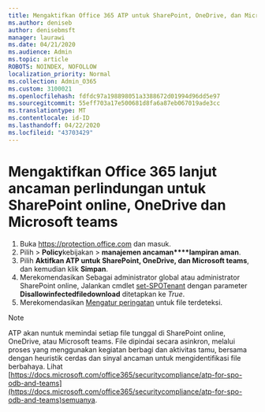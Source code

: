 ```yaml
---
title: Mengaktifkan Office 365 ATP untuk SharePoint, OneDrive, dan Microsoft teams
ms.author: deniseb
author: denisebmsft
manager: laurawi
ms.date: 04/21/2020
ms.audience: Admin
ms.topic: article
ROBOTS: NOINDEX, NOFOLLOW
localization_priority: Normal
ms.collection: Admin_O365
ms.custom: 3100021
ms.openlocfilehash: fdfdc97a198898051a3388672d01994d96dd5e97
ms.sourcegitcommit: 55eff703a17e500681d8fa6a87eb067019ade3cc
ms.translationtype: MT
ms.contentlocale: id-ID
ms.lasthandoff: 04/22/2020
ms.locfileid: "43703429"
---
```

# <a name="enable-office-365-advanced-threat-protection-for-sharepoint-online-onedrive-and-microsoft-teams"></a>Mengaktifkan Office 365 lanjut ancaman perlindungan untuk SharePoint online, OneDrive dan Microsoft teams

1. Buka https://protection.office.com dan masuk.
2. Pilih > **Policy**kebijakan >  **manajemen ancaman****lampiran aman**.
3. Pilih **Aktifkan ATP untuk SharePoint, OneDrive, dan Microsoft teams**, dan kemudian klik **Simpan**.
4. Merekomendasikan Sebagai administrator global atau administrator SharePoint online, Jalankan cmdlet [set-SPOTenant](https://docs.microsoft.com/powershell/module/sharepoint-online/Set-SPOTenant?view=sharepoint-ps) dengan parameter **Disallowinfectedfiledownload** ditetapkan ke *True*.
5. Merekomendasikan [Mengatur peringatan](https://docs.microsoft.com/office365/securitycompliance/turn-on-atp-for-spo-odb-and-teams#set-up-alerts-for-detected-files) untuk file terdeteksi.

> [!NOTE]
> ATP akan nuntuk memindai setiap file tunggal di SharePoint online, OneDrive, atau Microsoft teams. File dipindai secara asinkron, melalui proses yang menggunakan kegiatan berbagi dan aktivitas tamu, bersama dengan heuristik cerdas dan sinyal ancaman untuk mengidentifikasi file berbahaya. Lihat [https://docs.microsoft.com/office365/securitycompliance/atp-for-spo-odb-and-teams](https://docs.microsoft.com/office365/securitycompliance/atp-for-spo-odb-and-teams)semuanya.